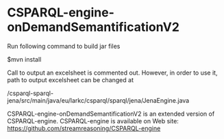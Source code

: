 CSPARQL-engine-onDemandSemantificationV2
==============


Run following command to build jar files

$mvn install

Call to output an excelsheet is commented out. However, in order to use it, path to output excelsheet can be changed at 

/csparql-sparql-jena/src/main/java/eu/larkc/csparql/sparql/jena/JenaEngine.java

CSPARQL-engine-onDemandSemantificationV2 is an extended version of CSPARQL-engine.
CSPARQL-engine is available on Web site: https://github.com/streamreasoning/CSPARQL-engine
